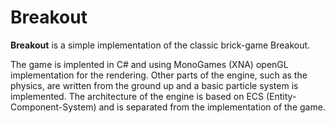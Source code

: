 # Breakout

**Breakout** is a simple implementation of the classic brick-game Breakout.

The game is implented in C# and using MonoGames (XNA) openGL implementation for the rendering. Other parts of the engine, such as the physics, are written from the ground up and a basic particle system is implemented. The architecture of the engine is based on ECS (Entity-Component-System) and is separated from the implementation of the game.